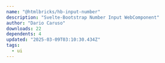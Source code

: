 ```yaml
---
name: "@htmlbricks/hb-input-number"
description: "Svelte-Bootstrap Number Input WebComponent"
author: "Dario Caruso"
downloads: 22
dependents: 4
updated: "2025-03-09T03:10:30.434Z"
tags: 
  - ui
---
```

